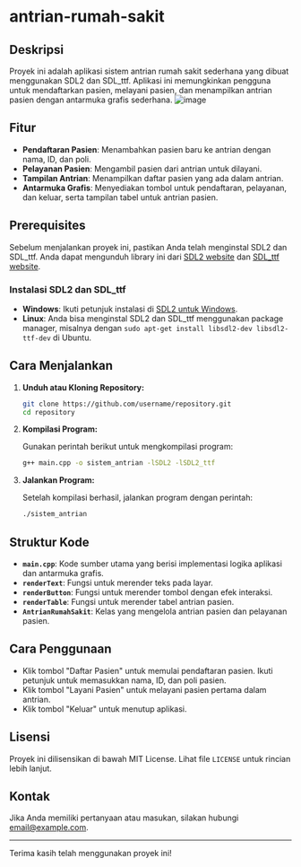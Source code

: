 # antrian-rumah-sakit

## Deskripsi
Proyek ini adalah aplikasi sistem antrian rumah sakit sederhana yang dibuat menggunakan SDL2 dan SDL_ttf. Aplikasi ini memungkinkan pengguna untuk mendaftarkan pasien, melayani pasien, dan menampilkan antrian pasien dengan antarmuka grafis sederhana.
![image](https://github.com/user-attachments/assets/6b64e76c-a8a1-4968-b14d-af3499e379e2)


## Fitur
- **Pendaftaran Pasien**: Menambahkan pasien baru ke antrian dengan nama, ID, dan poli.
- **Pelayanan Pasien**: Mengambil pasien dari antrian untuk dilayani.
- **Tampilan Antrian**: Menampilkan daftar pasien yang ada dalam antrian.
- **Antarmuka Grafis**: Menyediakan tombol untuk pendaftaran, pelayanan, dan keluar, serta tampilan tabel untuk antrian pasien.

## Prerequisites
Sebelum menjalankan proyek ini, pastikan Anda telah menginstal SDL2 dan SDL_ttf. Anda dapat mengunduh library ini dari [SDL2 website](https://www.libsdl.org/) dan [SDL_ttf website](https://www.libsdl.org/projects/SDL_ttf/).

### Instalasi SDL2 dan SDL_ttf
- **Windows**: Ikuti petunjuk instalasi di [SDL2 untuk Windows](https://www.libsdl.org/download-2.0.php).
- **Linux**: Anda bisa menginstal SDL2 dan SDL_ttf menggunakan package manager, misalnya dengan `sudo apt-get install libsdl2-dev libsdl2-ttf-dev` di Ubuntu.

## Cara Menjalankan
1. **Unduh atau Kloning Repository:**

    ```sh
    git clone https://github.com/username/repository.git
    cd repository
    ```

2. **Kompilasi Program:**

    Gunakan perintah berikut untuk mengkompilasi program:

    ```sh
    g++ main.cpp -o sistem_antrian -lSDL2 -lSDL2_ttf
    ```

3. **Jalankan Program:**

    Setelah kompilasi berhasil, jalankan program dengan perintah:

    ```sh
    ./sistem_antrian
    ```

## Struktur Kode
- **`main.cpp`**: Kode sumber utama yang berisi implementasi logika aplikasi dan antarmuka grafis.
- **`renderText`**: Fungsi untuk merender teks pada layar.
- **`renderButton`**: Fungsi untuk merender tombol dengan efek interaksi.
- **`renderTable`**: Fungsi untuk merender tabel antrian pasien.
- **`AntrianRumahSakit`**: Kelas yang mengelola antrian pasien dan pelayanan pasien.

## Cara Penggunaan
- Klik tombol "Daftar Pasien" untuk memulai pendaftaran pasien. Ikuti petunjuk untuk memasukkan nama, ID, dan poli pasien.
- Klik tombol "Layani Pasien" untuk melayani pasien pertama dalam antrian.
- Klik tombol "Keluar" untuk menutup aplikasi.

## Lisensi
Proyek ini dilisensikan di bawah MIT License. Lihat file `LICENSE` untuk rincian lebih lanjut.

## Kontak
Jika Anda memiliki pertanyaan atau masukan, silakan hubungi [email@example.com](mailto:email@example.com).

---

Terima kasih telah menggunakan proyek ini!
